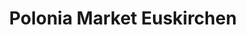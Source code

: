 ---
title: "Polonia Market Euskirchen"
url: /euskirchen/polonia-market-euskirchen/
shop: Supermarkt
---